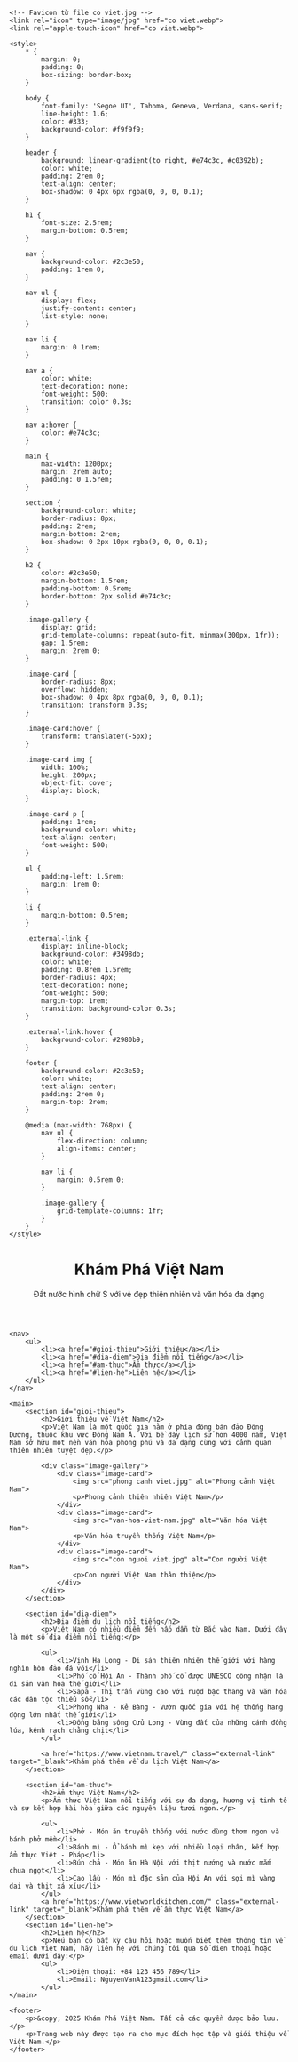 <!DOCTYPE html>
<html lang="vi">
<head>
    <meta charset="UTF-8">
    <meta name="viewport" content="width=device-width, initial-scale=1.0">
    <title>Khám Phá Việt Nam - Du Lịch và Văn Hóa</title>
    <meta name="description" content="Trang web giới thiệu về du lịch và văn hóa Việt Nam">
    
    <!-- Favicon từ file co viet.jpg -->
    <link rel="icon" type="image/jpg" href="co viet.webp">
    <link rel="apple-touch-icon" href="co viet.webp">
    
    <style>
        * {
            margin: 0;
            padding: 0;
            box-sizing: border-box;
        }
        
        body {
            font-family: 'Segoe UI', Tahoma, Geneva, Verdana, sans-serif;
            line-height: 1.6;
            color: #333;
            background-color: #f9f9f9;
        }
        
        header {
            background: linear-gradient(to right, #e74c3c, #c0392b);
            color: white;
            padding: 2rem 0;
            text-align: center;
            box-shadow: 0 4px 6px rgba(0, 0, 0, 0.1);
        }
        
        h1 {
            font-size: 2.5rem;
            margin-bottom: 0.5rem;
        }
        
        nav {
            background-color: #2c3e50;
            padding: 1rem 0;
        }
        
        nav ul {
            display: flex;
            justify-content: center;
            list-style: none;
        }
        
        nav li {
            margin: 0 1rem;
        }
        
        nav a {
            color: white;
            text-decoration: none;
            font-weight: 500;
            transition: color 0.3s;
        }
        
        nav a:hover {
            color: #e74c3c;
        }
        
        main {
            max-width: 1200px;
            margin: 2rem auto;
            padding: 0 1.5rem;
        }
        
        section {
            background-color: white;
            border-radius: 8px;
            padding: 2rem;
            margin-bottom: 2rem;
            box-shadow: 0 2px 10px rgba(0, 0, 0, 0.1);
        }
        
        h2 {
            color: #2c3e50;
            margin-bottom: 1.5rem;
            padding-bottom: 0.5rem;
            border-bottom: 2px solid #e74c3c;
        }
        
        .image-gallery {
            display: grid;
            grid-template-columns: repeat(auto-fit, minmax(300px, 1fr));
            gap: 1.5rem;
            margin: 2rem 0;
        }
        
        .image-card {
            border-radius: 8px;
            overflow: hidden;
            box-shadow: 0 4px 8px rgba(0, 0, 0, 0.1);
            transition: transform 0.3s;
        }
        
        .image-card:hover {
            transform: translateY(-5px);
        }
        
        .image-card img {
            width: 100%;
            height: 200px;
            object-fit: cover;
            display: block;
        }
        
        .image-card p {
            padding: 1rem;
            background-color: white;
            text-align: center;
            font-weight: 500;
        }
        
        ul {
            padding-left: 1.5rem;
            margin: 1rem 0;
        }
        
        li {
            margin-bottom: 0.5rem;
        }
        
        .external-link {
            display: inline-block;
            background-color: #3498db;
            color: white;
            padding: 0.8rem 1.5rem;
            border-radius: 4px;
            text-decoration: none;
            font-weight: 500;
            margin-top: 1rem;
            transition: background-color 0.3s;
        }
        
        .external-link:hover {
            background-color: #2980b9;
        }
        
        footer {
            background-color: #2c3e50;
            color: white;
            text-align: center;
            padding: 2rem 0;
            margin-top: 2rem;
        }
        
        @media (max-width: 768px) {
            nav ul {
                flex-direction: column;
                align-items: center;
            }
            
            nav li {
                margin: 0.5rem 0;
            }
            
            .image-gallery {
                grid-template-columns: 1fr;
            }
        }
    </style>
</head>
<body>
    <header>
        <h1>Khám Phá Việt Nam</h1>
        <p>Đất nước hình chữ S với vẻ đẹp thiên nhiên và văn hóa đa dạng</p>
    </header>
    
    <nav>
        <ul>
            <li><a href="#gioi-thieu">Giới thiệu</a></li>
            <li><a href="#dia-diem">Địa điểm nổi tiếng</a></li>
            <li><a href="#am-thuc">Ẩm thực</a></li>
            <li><a href="#lien-he">Liên hệ</a></li>
        </ul>
    </nav>
    
    <main>
        <section id="gioi-thieu">
            <h2>Giới thiệu về Việt Nam</h2>
            <p>Việt Nam là một quốc gia nằm ở phía đông bán đảo Đông Dương, thuộc khu vực Đông Nam Á. Với bề dày lịch sử hơn 4000 năm, Việt Nam sở hữu một nền văn hóa phong phú và đa dạng cùng với cảnh quan thiên nhiên tuyệt đẹp.</p>
            
            <div class="image-gallery">
                <div class="image-card">
                    <img src="phong canh viet.jpg" alt="Phong cảnh Việt Nam">
                    <p>Phong cảnh thiên nhiên Việt Nam</p>
                </div>
                <div class="image-card">
                    <img src="van-hoa-viet-nam.jpg" alt="Văn hóa Việt Nam">
                    <p>Văn hóa truyền thống Việt Nam</p>
                </div>
                <div class="image-card">
                    <img src="con nguoi viet.jpg" alt="Con người Việt Nam">
                    <p>Con người Việt Nam thân thiện</p>
                </div>
            </div>
        </section>
        
        <section id="dia-diem">
            <h2>Địa điểm du lịch nổi tiếng</h2>
            <p>Việt Nam có nhiều điểm đến hấp dẫn từ Bắc vào Nam. Dưới đây là một số địa điểm nổi tiếng:</p>
            
            <ul>
                <li>Vịnh Hạ Long - Di sản thiên nhiên thế giới với hàng nghìn hòn đảo đá vôi</li>
                <li>Phố cổ Hội An - Thành phố cổ được UNESCO công nhận là di sản văn hóa thế giới</li>
                <li>Sapa - Thị trấn vùng cao với ruộd bậc thang và văn hóa các dân tộc thiểu số</li>
                <li>Phong Nha - Kẻ Bàng - Vườn quốc gia với hệ thống hang động lớn nhất thế giới</li>
                <li>Đồng bằng sông Cửu Long - Vùng đất của những cánh đồng lúa, kênh rạch chằng chịt</li>
            </ul>
            
            <a href="https://www.vietnam.travel/" class="external-link" target="_blank">Khám phá thêm về du lịch Việt Nam</a>
        </section>
        
        <section id="am-thuc">
            <h2>Ẩm thực Việt Nam</h2>
            <p>Ẩm thực Việt Nam nổi tiếng với sự đa dạng, hương vị tinh tế và sự kết hợp hài hòa giữa các nguyên liệu tươi ngon.</p>
            
            <ul>
                <li>Phở - Món ăn truyền thống với nước dùng thơm ngon và bánh phở mềm</li>
                <li>Bánh mì - Ổ bánh mì kẹp với nhiều loại nhân, kết hợp ẩm thực Việt - Pháp</li>
                <li>Bún chả - Món ăn Hà Nội với thịt nướng và nước mắm chua ngọt</li>
                <li>Cao lầu - Món mì đặc sản của Hội An với sợi mì vàng dai và thịt xá xíu</li>
            </ul>
            <a href="https://www.vietworldkitchen.com/" class="external-link" target="_blank">Khám phá thêm về ẩm thực Việt Nam</a>
        </section>
        <section id="lien-he">
            <h2>Liên hệ</h2>
            <p>Nếu bạn có bất kỳ câu hỏi hoặc muốn biết thêm thông tin về du lịch Việt Nam, hãy liên hệ với chúng tôi qua số đien thoại hoặc email dưới đây:</p>
            <ul>
                <li>Điện thoại: +84 123 456 789</li>
                <li>Email: NguyenVanA123gmail.com</li>
            </ul>
    </main>
    
    <footer>
        <p>&copy; 2025 Khám Phá Việt Nam. Tất cả các quyền được bảo lưu.</p>
        <p>Trang web này được tạo ra cho mục đích học tập và giới thiệu về Việt Nam.</p>
    </footer>
</body>
</html>
